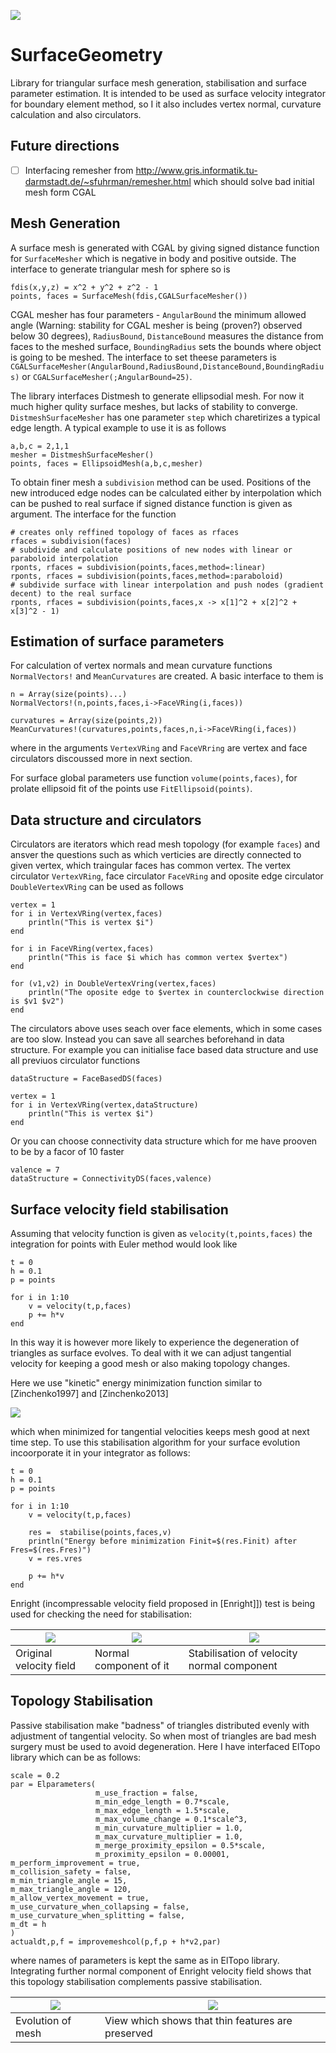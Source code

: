 ![](https://travis-ci.org/akels/SurfaceGeometry.jl.svg?branch=master)

# SurfaceGeometry

Library for triangular surface mesh generation, stabilisation and surface parameter estimation. It is intended to be used as surface velocity integrator for boundary element method, so I it also includes vertex normal, curvature calculation and also circulators. 

## Future directions

- [ ] Interfacing remesher from http://www.gris.informatik.tu-darmstadt.de/~sfuhrman/remesher.html which should solve bad initial mesh form CGAL

## Mesh Generation

A surface mesh is generated with CGAL by giving signed distance function for `SurfaceMesher` which is negative in body and positive outside. The interface to generate triangular mesh for sphere so is
```
fdis(x,y,z) = x^2 + y^2 + z^2 - 1
points, faces = SurfaceMesh(fdis,CGALSurfaceMesher())
```
CGAL mesher has four parameters - `AngularBound` the minimum allowed angle (Warning: stability for CGAL mesher is being (proven?) observed below 30 degrees), `RadiusBound`, `DistanceBound` measures the distance from faces to the meshed surface, `BoundingRadius` sets the bounds where object is going to be meshed. The interface to set theese parameters is `CGALSurfaceMesher(AngularBound,RadiusBound,DistanceBound,BoundingRadius)` or `CGALSurfaceMesher(;AngularBound=25)`. 

The library interfaces Distmesh to generate ellipsodial mesh. For now it much higher qulity surface meshes, but lacks of stability to converge. `DistmeshSurfaceMesher` has one parameter `step` which charetirizes a typical edge length. A typical example to use it is as follows
```
a,b,c = 2,1,1
mesher = DistmeshSurfaceMesher()
points, faces = EllipsoidMesh(a,b,c,mesher)
```

To obtain finer mesh a `subdivision` method can be used. Positions of the new introduced edge nodes can be calculated either by interpolation which can be pushed to real surface if signed distance function is given as argument. The interface for the function 
```
# creates only reffined topology of faces as rfaces
rfaces = subdivision(faces)
# subdivide and calculate positions of new nodes with linear or paraboloid interpolation 
rponts, rfaces = subdivision(points,faces,method=:linear)
rponts, rfaces = subdivision(points,faces,method=:paraboloid)
# subdivide surface with linear interpolation and push nodes (gradient decent) to the real surface
rponts, rfaces = subdivision(points,faces,x -> x[1]^2 + x[2]^2 + x[3]^2 - 1)
```

## Estimation of surface parameters

For calculation of vertex normals and mean curvature functions `NormalVectors!` and `MeanCurvatures` are created. A basic interface to them is
```
n = Array(size(points)...)
NormalVectors!(n,points,faces,i->FaceVRing(i,faces))

curvatures = Array(size(points,2))
MeanCurvatures!(curvatures,points,faces,n,i->FaceVRing(i,faces))
```
where in the arguments `VertexVRing` and `FaceVRring` are vertex and face circulators discoussed more in next section. 

For surface global parameters use function `volume(points,faces)`, for prolate ellipsoid fit of the points use `FitEllipsoid(points)`.

## Data structure and circulators

Circulators are iterators which read mesh topology (for example `faces`) and ansver the questions such as which verticies are directly connected to given vertex, which traingular faces has common vertex. The vertex circulator `VertexVRing`, face circulator `FaceVRing` and oposite edge circulator `DoubleVertexVRing` can be used as follows
```
vertex = 1
for i in VertexVRing(vertex,faces)
    println("This is vertex $i")
end

for i in FaceVRing(vertex,faces)
    println("This is face $i which has common vertex $vertex")
end

for (v1,v2) in DoubleVertexVring(vertex,faces)
    println("The oposite edge to $vertex in counterclockwise direction is $v1 $v2")
end 
```

The circulators above uses seach over face elements, which in some cases are too slow. Instead you can save all searches beforehand in data structure. For example you can initialise face based data structure and use all previuos circulator functions
```
dataStructure = FaceBasedDS(faces)

vertex = 1
for i in VertexVRing(vertex,dataStructure)
    println("This is vertex $i")
end
```
Or you can choose connectivity data structure which for me have prooven to be by a facor of 10 faster
```
valence = 7
dataStructure = ConnectivityDS(faces,valence)
```

## Surface velocity field stabilisation

Assuming that velocity function is given as `velocity(t,points,faces)` the integration for points with Euler method would look like
```
t = 0
h = 0.1
p = points

for i in 1:10
    v = velocity(t,p,faces)
    p += h*v
end 
```
In this way it is however more likely to experience the degeneration of triangles as surface evolves. To deal with it we can adjust tangential velocity for keeping a good mesh or also making topology changes.

Here we use "kinetic" energy minimization function similar to [Zinchenko1997] and [Zinchenko2013]

![](https://rawgit.com/akels/SurfaceGeometry.jl/master/img/pasivestabilisation.svg)

which when minimized for tangential velocities keeps mesh good at next time step. To use this stabilisation algorithm for your surface evolution incoorporate it in your integrator as follows:
```
t = 0
h = 0.1
p = points

for i in 1:10
    v = velocity(t,p,faces)

    res =  stabilise(points,faces,v)
    println("Energy before minimization Finit=$(res.Finit) after Fres=$(res.Fres)")
    v = res.vres
    
    p += h*v
end 
```
Enright (incompressable velocity field proposed in [Enright]]) test is being used for checking the need for stabilisation:

| ![](https://raw.githubusercontent.com/akels/SurfaceGeometry.jl/master/img/OriginalField.gif) | ![](https://raw.githubusercontent.com/akels/SurfaceGeometry.jl/master/img/NormalField.gif) | ![](https://github.com/akels/SurfaceGeometry.jl/blob/master/img/StabilisedField.gif) |
|---|---|---|
| Original velocity field | Normal component of it | Stabilisation of velocity normal component |

## Topology Stabilisation

Passive stabilisation make "badness" of triangles distributed evenly with adjustment of tangential velocity. So when most of triangles are bad mesh surgery must be used to avoid degeneration. Here I have interfaced ElTopo library which can be as follows:
```
scale = 0.2
par = Elparameters(
                   m_use_fraction = false,
                   m_min_edge_length = 0.7*scale,
                   m_max_edge_length = 1.5*scale,
                   m_max_volume_change = 0.1*scale^3,
                   m_min_curvature_multiplier = 1.0,
                   m_max_curvature_multiplier = 1.0,
                   m_merge_proximity_epsilon = 0.5*scale,
                   m_proximity_epsilon = 0.00001,
m_perform_improvement = true, 
m_collision_safety = false,
m_min_triangle_angle = 15,
m_max_triangle_angle = 120,
m_allow_vertex_movement = true,
m_use_curvature_when_collapsing = false,
m_use_curvature_when_splitting = false,
m_dt = h
)
actualdt,p,f = improvemeshcol(p,f,p + h*v2,par) 
```
where names of parameters is kept the same as in ElTopo library. Integrating further normal component of Enright velocity field shows that this topology stabilisation complements passive stabilisation.

| ![](https://rawgit.com/akels/SurfaceGeometry.jl/master/img/topologystab.svg) | ![](https://rawgit.com/akels/SurfaceGeometry.jl/master/img/thinfeatures.svg)  |
|---|---|
| Evolution of mesh | View which shows that thin features are preserved |






